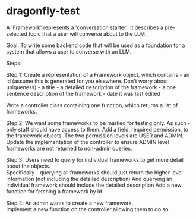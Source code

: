 # dragonfly-test

A 'Framework' represents a 'conversation starter'. It describes a pre-selected topic that a user will converse about to the LLM.

Goal: To write some backend code that will be used as a foundation for a system that allows a user to converse with an LLM. 

Steps:

Step 1:
Create a representation of a Framework object, which contains
    - an id (assume this is generated for you elsewhere. Don't worry about uniqueness)
    - a title
    - a detailed description of the framework
    - a one sentence description of the framework
    - date it was last edited

Write a controller class containing one function, which returns a list of frameworks.

Step 2:
We want some frameworks to be marked for testing only. As such - only staff should have access to them.
Add a field, required permission, to the framework objects. The two permission levels are USER and ADMIN.
Update the implementation of the controller to ensure ADMIN level frameworks are not returned to non-admin queries.

Step 3:
Users need to query for individual frameworks to get more detail about the objects.   
Specifically - querying all frameworks should just return the higher level information (not including the detailed description)
And querying an individual framework should include the detailed description 
Add a new function for fetching a framework by id 

Step 4: 
An admin wants to create a new framework.   
Implement a new function on the controller allowing them to do so.